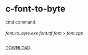 # c-font-to-byte

cmd command: <br>
<h6>font_to_byte.exe font.ttf font > font.cpp</h6>

<a href="https://github.com/lunasx/c-font-to-byte/releases/download/v1.0.0/font_to_byte.exe">DOWNLOAD</a>
